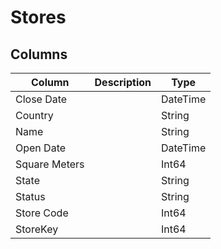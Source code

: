 ﻿# Stores

## Columns

| Column        | Description | Type     |
| ------------- | ----------- | -------- |
| Close Date    |             | DateTime |
| Country       |             | String   |
| Name          |             | String   |
| Open Date     |             | DateTime |
| Square Meters |             | Int64    |
| State         |             | String   |
| Status        |             | String   |
| Store Code    |             | Int64    |
| StoreKey      |             | Int64    |
